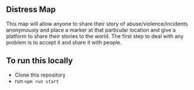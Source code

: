 ## Distress Map

This map will allow anyone to share their story of abuse/violence/incidents anonymously and place a marker at that particular location and give a platform to share their stories to the world. The first step to deal with any problem is to accept it and share it with people.

## To run this locally

- Clone this repository
- run `npm run start`

